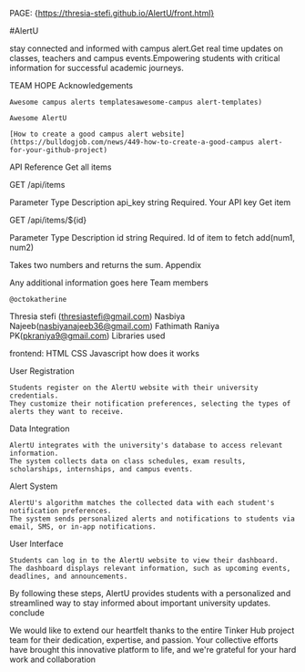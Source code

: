 PAGE: {https://thresia-stefi.github.io/AlertU/front.html}

#AlertU

stay connected and informed with campus alert.Get real time updates on classes, teachers and campus events.Empowering students with critical information for successful academic journeys.

TEAM HOPE
Acknowledgements

    Awesome campus alerts templatesawesome-campus alert-templates)

    Awesome AlertU

    [How to create a good campus alert website](https://bulldogjob.com/news/449-how-to-create-a-good-campus alert-for-your-github-project)

API Reference
Get all items

  GET /api/items

Parameter	Type	Description
api_key	string	Required. Your API key
Get item

  GET /api/items/${id}

Parameter	Type	Description
id	string	Required. Id of item to fetch
add(num1, num2)

Takes two numbers and returns the sum.
Appendix

Any additional information goes here
Team members

    @octokatherine

Thresia stefi (thresiastefi@gmail.com) Nasbiya Najeeb(nasbiyanajeeb36@gmail.com) Fathimath Raniya PK(pkraniya9@gmail.com)
Libraries used

frontend: HTML CSS Javascript
how does it works

User Registration

    Students register on the AlertU website with their university credentials.
    They customize their notification preferences, selecting the types of alerts they want to receive.

Data Integration

    AlertU integrates with the university's database to access relevant information.
    The system collects data on class schedules, exam results, scholarships, internships, and campus events.

Alert System

    AlertU's algorithm matches the collected data with each student's notification preferences.
    The system sends personalized alerts and notifications to students via email, SMS, or in-app notifications.

User Interface

    Students can log in to the AlertU website to view their dashboard.
    The dashboard displays relevant information, such as upcoming events, deadlines, and announcements.

By following these steps, AlertU provides students with a personalized and streamlined way to stay informed about important university updates.
conclude

We would like to extend our heartfelt thanks to the entire Tinker Hub project team for their dedication, expertise, and passion. Your collective efforts have brought this innovative platform to life, and we're grateful for your hard work and collaboration
